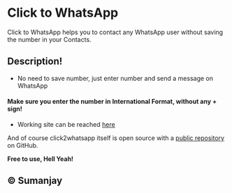 # Click to WhatsApp
Click to WhatsApp helps you to contact any WhatsApp user without saving the number in your Contacts.


## Description!
 - No need to save number, just enter number and send a message on WhatsApp

#### Make sure you enter the number in International Format, without any + sign! 
* Working site can be reached [here](http://sumanjay.me/click2whatsapp) 


And of course click2whatsapp itself is open source with a [public repository](https://github.com/cyberboysumanjay/click2whatsapp) on GitHub.


**Free to use, Hell Yeah!**

© Sumanjay
----
